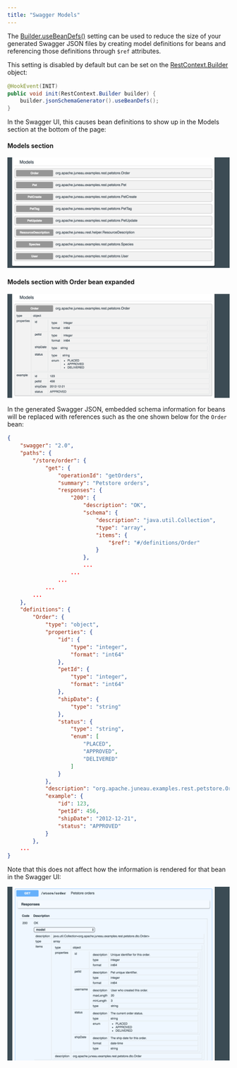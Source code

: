 ```yaml
---
title: "Swagger Models"
---
```


The [Builder.useBeanDefs()]({{API_DOCS}}/org/apache/juneau/jsonschema/JsonSchemaGenerator/Builder.html#useBeanDefs())
setting can be used to reduce the size of your generated Swagger JSON files by creating model definitions for beans and
referencing those definitions through `$ref` attributes.

This setting is disabled by default but can be set on the [RestContext.Builder]({{API_DOCS}}/org/apache/juneau/rest/RestContext/Builder.html) object:

```java
@HookEvent(INIT)
public void init(RestContext.Builder builder) {
    builder.jsonSchemaGenerator().useBeanDefs();
}
```

In the Swagger UI, this causes bean definitions to show up in the Models section at the bottom of the page:

#### Models section

![Models section](/img/doc-files/jrs.Swagger.Models.1.png)

#### Models section with Order bean expanded

![Models section with Order bean expanded](/img/doc-files/jrs.Swagger.Models.2.png)

In the generated Swagger JSON, embedded schema information for beans will be replaced with references such as the one
shown below for the `Order` bean:

```json
{
    "swagger": "2.0",
    "paths": {
        "/store/order": {
            "get": {
                "operationId": "getOrders",
                "summary": "Petstore orders",
                "responses": {
                    "200": {
                        "description": "OK",
                        "schema": {
                            "description": "java.util.Collection",
                            "type": "array",
                            "items": {
                                "$ref": "#/definitions/Order"
                            }
                        },
                        ...
                    ...
                ...
            ...
        ...
    },
    "definitions": {
        "Order": {
            "type": "object",
            "properties": {
                "id": {
                    "type": "integer",
                    "format": "int64"
                },
                "petId": {
                    "type": "integer",
                    "format": "int64"
                },
                "shipDate": {
                    "type": "string"
                },
                "status": {
                    "type": "string",
                    "enum": [
                        "PLACED",
                        "APPROVED",
                        "DELIVERED"
                    ]
                }
            },
            "description": "org.apache.juneau.examples.rest.petstore.Order",
            "example": {
                "id": 123,
                "petId": 456,
                "shipDate": "2012-12-21",
                "status": "APPROVED"
            }
        },
    ...
}
```

Note that this does not affect how the information is rendered for that bean in the Swagger UI:

![Order bean rendered in Swagger UI](/img/doc-files/jrs.Swagger.Models.3.png)
